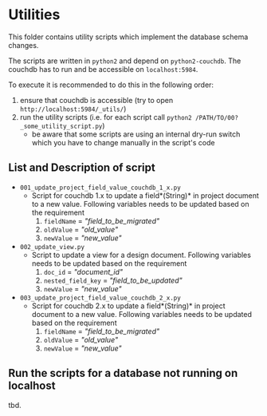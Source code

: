 # Utilities

This folder contains utility scripts which implement the database schema changes.

The scripts are written in `python2` and depend on `python2-couchdb`. The couchdb has to run and be accessible on `localhost:5984`.

To execute it is recommended to do this in the following order:
1. ensure that couchdb is accessible (try to open `http://localhost:5984/_utils/`)
2. run the utility scripts (i.e. for each script call `python2 /PATH/TO/00?_some_utility_script.py`)
    * be aware that some scripts are using an internal dry-run switch which you have to change manually in the script's code

## List and Description of script
- `001_update_project_field_value_couchdb_1_x.py`
    - Script for couchdb 1.x to update a field*(String)* in project document to a new value.
      Following variables needs to be updated based on the requirement
      1. `fieldName` = *"field_to_be_migrated"*
      2. `oldValue` = *"old_value"*
      3. `newValue` = *"new_value"*
- `002_update_view.py`
    - Script to update a view for a design document.
      Following variables needs to be updated based on the requirement
      1. `doc_id` = *"document_id"*
      2. `nested_field_key` = *"field_to_be_updated"*
      3. `newValue` = *"new_value"*
- `003_update_project_field_value_couchdb_2_x.py`
    - Script for couchdb 2.x to update a field*(String)* in project document to a new value.
      Following variables needs to be updated based on the requirement
      1. `fieldName` = *"field_to_be_migrated"*
      2. `oldValue` = *"old_value"*
      3. `newValue` = *"new_value"*

## Run the scripts for a database not running on localhost
tbd.

